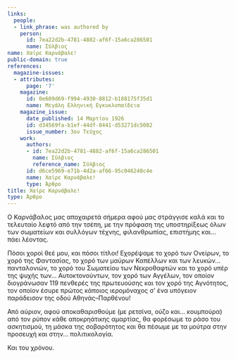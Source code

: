 ```yaml
---
links:
  people:
  - link_phrase: was authored by
    person:
      id: 7ea22d2b-4781-4882-af6f-15a6ca286501
      name: Σύλβιος
name: Χαίρε Καρνάβαλε!
public-domain: true
references:
  magazine-issues:
  - attributes:
      page: '7'
    magazine:
      id: 0e609d69-f994-4930-8812-b188175f35d1
      name: Μεγάλη Ελληνική Εγκυκλοπαίδεια
    magazine_issue:
      date_published: 14 Μαρτίου 1926
      id: d34569fa-b1ef-44df-8441-d53271dc5082
      issue_number: 3ον Τεύχος
    work:
      authors:
      - id: 7ea22d2b-4781-4882-af6f-15a6ca286501
        name: Σύλβιος
        reference_name: Σύλβιος
      id: d6ce5969-e71b-4d2a-af66-95c046248c4e
      name: Χαίρε Καρνάβαλε!
      type: Άρθρο
title: Χαίρε Καρνάβαλε!
type: Άρθρο
---
```


<main class="content" itemprop="text">
<p>Ο Καρνάβαλος μας αποχαιρετά σήμερα αφού μας στράγγισε καλά και το τελευταίο λεφτό από την τσέπη, με την πρόφαση της
υποστηρίξεως όλων των σωματείων και συλλόγων τέχνης, φιλανθρωπίας, επιστήμης και... πάει λέοντας.</p>

<p>Πόσοι χοροί θεέ μου, και πόσοι τίτλοι! Εχορέψαμε το χορό των Ονείρων, το χορό της Φαντασίας, το χορό των μαύρων
Καπέλλων και των λευκών... πανταλονιών, το χορό του Σωματείου των Νεκροθαφτών και το χορό υπέρ της ψυχής των...
Αυτοκτονούντων, τον χορό των Αγγέλων, τον οποίον διογράνωσαν 119 πενθερές της πρωτευούσης και τον χορό της Αγνότητος,
τον οποίον έσυρε πρώτος κάποιος ιερομόναχος σ' ένα υπόγειον παράδεισον της οδού Αθηνάς&ndash;Παρθένου!</p>

<p>Από αύριον, αφού αποκαθαρισθούμε (με ρετσίνα, ούζο και... κουμπούρα) από τον ρύπον κάθε αποκρηάτικης αμαρτίας, θα
φορέσωμε το ράσο του ασκητισμού, τη μάσκα της σοβαρότητος και θα πέσωμε με τα μούτρα στην προσευχή και στην...
πολιτικολογία.</p>

<p>Και του χρόνου.</p>
</main>
